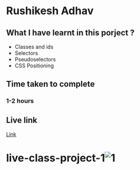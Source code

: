 # Rushikesh Adhav

## What I have learnt in this porject ?
- Classes and ids
- Selectors
- Pseudoselectors
- CSS Positioning

## Time taken to complete
### 1-2 hours

## Live link
[Link](https://glowing-manatee-a1f3bb.netlify.app/)

# live-class-project-1![1](https://user-images.githubusercontent.com/74168885/181476728-1494b799-9528-43dc-8789-c7015b272562.png)
